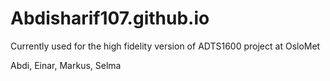 # Abdisharif107.github.io
Currently used for the high fidelity version of ADTS1600 project at OsloMet

Abdi, Einar, Markus, Selma
